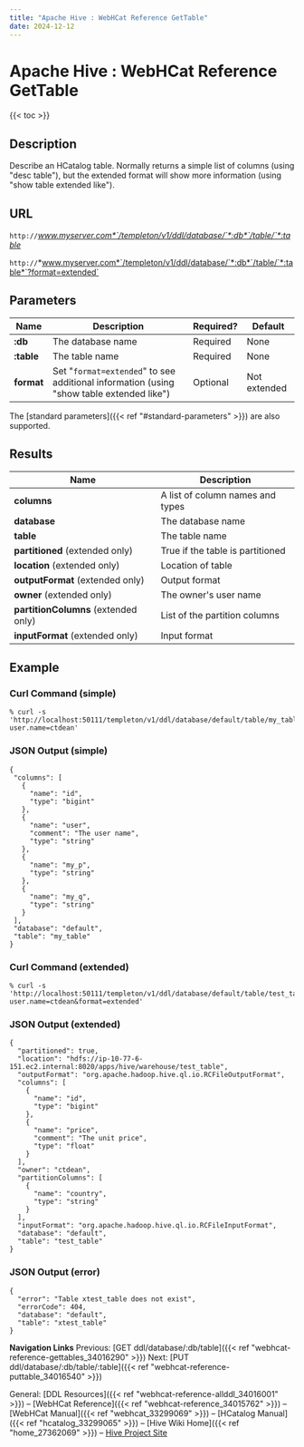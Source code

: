 ```yaml
---
title: "Apache Hive : WebHCat Reference GetTable"
date: 2024-12-12
---
```


# Apache Hive : WebHCat Reference GetTable

{{< toc >}}

## Description

Describe an HCatalog table. Normally returns a simple list of columns (using "desc table"), but the extended format will show more information (using "show table extended like").

## URL

`http://`*www.myserver.com*`/templeton/v1/ddl/database/`*:db*`/table/`*:table*

`http://`*www.myserver.com*`/templeton/v1/ddl/database/`*:db*`/table/`*:table*`?format=extended`

## Parameters

| Name | Description | Required? | Default |
| --- | --- | --- | --- |
| **:db** | The database name | Required | None |
| **:table** | The table name | Required | None |
| **format** | Set "`format=extended`" to see additional information (using "show table extended like") | Optional | Not extended |

The [standard parameters]({{< ref "#standard-parameters" >}}) are also supported.

## Results

| Name | Description |
| --- | --- |
| **columns** | A list of column names and types |
| **database** | The database name |
| **table** | The table name |
| **partitioned** (extended only) | True if the table is partitioned |
| **location** (extended only) | Location of table |
| **outputFormat** (extended only) | Output format |
| **owner** (extended only) | The owner's user name |
| **partitionColumns** (extended only) | List of the partition columns |
| **inputFormat** (extended only) | Input format |

## Example

### Curl Command (simple)

```
% curl -s 'http://localhost:50111/templeton/v1/ddl/database/default/table/my_table?user.name=ctdean'

```

### JSON Output (simple)

```
{
 "columns": [
   {
     "name": "id",
     "type": "bigint"
   },
   {
     "name": "user",
     "comment": "The user name",
     "type": "string"
   },
   {
     "name": "my_p",
     "type": "string"
   },
   {
     "name": "my_q",
     "type": "string"
   }
 ],
 "database": "default",
 "table": "my_table"
}

```

### Curl Command (extended)

```
% curl -s 'http://localhost:50111/templeton/v1/ddl/database/default/table/test_table?user.name=ctdean&format=extended'

```

### JSON Output (extended)

```
{
  "partitioned": true,
  "location": "hdfs://ip-10-77-6-151.ec2.internal:8020/apps/hive/warehouse/test_table",
  "outputFormat": "org.apache.hadoop.hive.ql.io.RCFileOutputFormat",
  "columns": [
    {
      "name": "id",
      "type": "bigint"
    },
    {
      "name": "price",
      "comment": "The unit price",
      "type": "float"
    }
  ],
  "owner": "ctdean",
  "partitionColumns": [
    {
      "name": "country",
      "type": "string"
    }
  ],
  "inputFormat": "org.apache.hadoop.hive.ql.io.RCFileInputFormat",
  "database": "default",
  "table": "test_table"
}

```

### JSON Output (error)

```
{
  "error": "Table xtest_table does not exist",
  "errorCode": 404,
  "database": "default",
  "table": "xtest_table"
}

```

  

**Navigation Links**
Previous: [GET ddl/database/:db/table]({{< ref "webhcat-reference-gettables_34016290" >}}) Next: [PUT ddl/database/:db/table/:table]({{< ref "webhcat-reference-puttable_34016540" >}})

General: [DDL Resources]({{< ref "webhcat-reference-allddl_34016001" >}}) – [WebHCat Reference]({{< ref "webhcat-reference_34015762" >}}) – [WebHCat Manual]({{< ref "webhcat_33299069" >}}) – [HCatalog Manual]({{< ref "hcatalog_33299065" >}}) – [Hive Wiki Home]({{< ref "home_27362069" >}}) – [Hive Project Site](http://hive.apache.org/)

 

 

